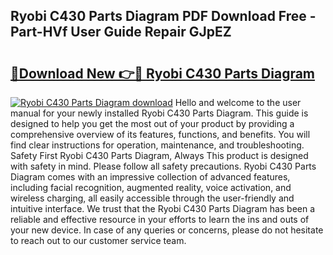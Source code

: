 ## Ryobi C430 Parts Diagram PDF Download Free - Part-HVf User Guide Repair GJpEZ

# <h2><a href="http://dfhmr9.blite.top/?on=Ryobi+C430+Parts+Diagram">🔗Download New 👉🔴 Ryobi C430 Parts Diagram</a></h2>

[![Ryobi C430 Parts Diagram download](https://i.imgur.com/lujVjoI.png)](http://dfhmr9.blite.top/?on=Ryobi+C430+Parts+Diagram)
Hello and welcome to the user manual for your newly installed Ryobi C430 Parts Diagram. This guide is designed to help you get the most out of your product by providing a comprehensive overview of its features, functions, and benefits. You will find clear instructions for operation, maintenance, and troubleshooting. Safety First Ryobi C430 Parts Diagram, Always This product is designed with safety in mind. Please follow all safety precautions. Ryobi C430 Parts Diagram comes with an impressive collection of advanced features, including facial recognition, augmented reality, voice activation, and wireless charging, all easily accessible through the user-friendly and intuitive interface. We trust that the Ryobi C430 Parts Diagram has been a reliable and effective resource in your efforts to learn the ins and outs of your new device. In case of any queries or concerns, please do not hesitate to reach out to our customer service team.
